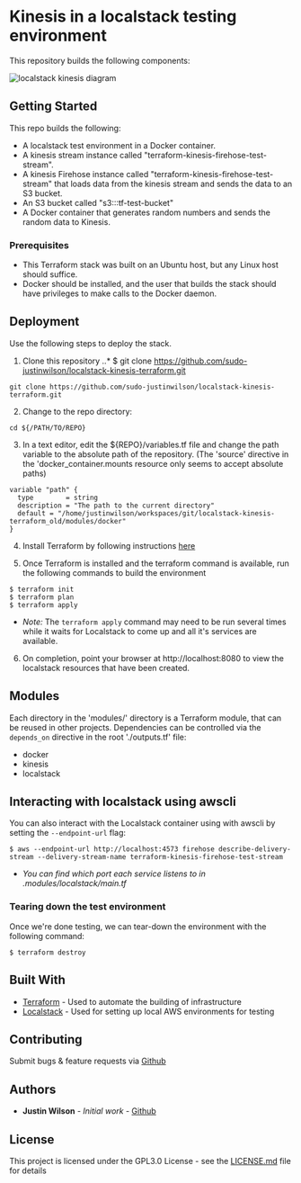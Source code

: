 # Kinesis in a localstack testing environment

This repository builds the following components:

![localstack kinesis diagram](https://https://github.com/sudo-justinwilson/localstack-kinesis-terraform/master/localstack-diagram.png)

## Getting Started

This repo builds the following:
* A localstack test environment in a Docker container.
* A kinesis stream instance called "terraform-kinesis-firehose-test-stream".
* A kinesis Firehose instance called "terraform-kinesis-firehose-test-stream" that loads data from the kinesis stream and sends the data to an S3 bucket.
* An S3 bucket called "s3:::tf-test-bucket"
* A Docker container that generates random numbers and sends the random data to Kinesis.

### Prerequisites

- This Terraform stack was built on an Ubuntu host, but any Linux host should suffice.
- Docker should be installed, and the user that builds the stack should have privileges to make calls to the Docker daemon.

## Deployment

Use the following steps to deploy the stack.

1) Clone this repository
..* $ git clone https://github.com/sudo-justinwilson/localstack-kinesis-terraform.git

```
git clone https://github.com/sudo-justinwilson/localstack-kinesis-terraform.git
```

2) Change to the repo directory:

```
cd ${/PATH/TO/REPO}
```

3) In a text editor, edit the ${REPO}/variables.tf file and change the path variable to the absolute path of the repository. (The 'source' directive in the 'docker_container.mounts resource only seems to accept absolute paths)

```
variable "path" {
  type        = string
  description = "The path to the current directory"
  default = "/home/justinwilson/workspaces/git/localstack-kinesis-terraform_old/modules/docker"
}
```

4) Install Terraform by following instructions [here](https://learn.hashicorp.com/terraform/getting-started/install.html)

5) Once Terraform is installed and the terraform command is available, run the following commands to build the environment

```
$ terraform init
$ terraform plan
$ terraform apply     
```
- _Note:_ The `terraform apply` command may need to be run several times while it waits for Localstack to come up and all it's services are available.

6) On completion, point your browser at http://localhost:8080 to view the localstack resources that have been created.

## Modules
Each directory in the 'modules/' directory is a Terraform module, that can be reused in other projects.
Dependencies can be controlled via the `depends_on` directive in the root './outputs.tf' file:

* docker
* kinesis
* localstack

## Interacting with localstack using awscli

You can also interact with the Localstack container using with awscli by setting the `--endpoint-url` flag:

```
$ aws --endpoint-url http://localhost:4573 firehose describe-delivery-stream --delivery-stream-name terraform-kinesis-firehose-test-stream
```

- _You can find which port each service listens to in .modules/localstack/main.tf_

### Tearing down the test environment

Once we're done testing, we can tear-down the environment with the following command:

```
$ terraform destroy
```

## Built With

* [Terraform](https://terraform.io) - Used to automate the building of infrastructure
* [Localstack](https://github.com/localstack/localstack) - Used for setting up local AWS environments for testing

## Contributing

Submit bugs & feature requests via [Github](https://github.com/sudo-justinwilson/localstack-kinesis-terraform)

## Authors

* **Justin Wilson** - *Initial work* - [Github](https://github.com/sudo-justinwilson/)

## License

This project is licensed under the GPL3.0 License - see the [LICENSE.md](LICENSE.md) file for details

